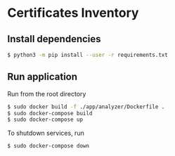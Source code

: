 # Certificates Inventory

## Install dependencies

```bash
$ python3 -m pip install --user -r requirements.txt
```

## Run application

Run from the root directory

```bash
$ sudo docker build -f ./app/analyzer/Dockerfile .
$ sudo docker-compose build
$ sudo docker-compose up
```

To shutdown services, run

```bash
$ sudo docker-compose down
```
